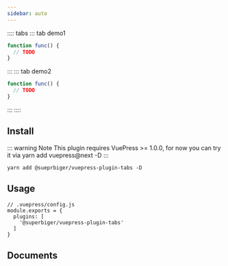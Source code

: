 ```yaml
---
sidebar: auto
---
```


:::: tabs
::: tab demo1
```javascript
function func() {
  // TODO
}
```
:::
::: tab demo2
```javascript
function func() {
  // TODO
}
```
:::
::::

## Install
::: warning Note 
This plugin requires VuePress >= 1.0.0, for now you can try it via yarn add vuepress@next -D 
:::

```
yarn add @sueprbiger/vuepress-plugin-tabs -D
```

## Usage
```
// .vuepress/config.js
module.exports = {
  plugins: [
    '@superbiger/vuepress-plugin-tabs'
  ]
}
```

## Documents